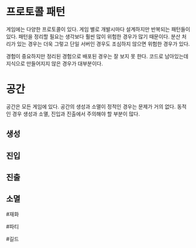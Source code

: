 # 프로토콜 패턴 

게임에는 다양한 프로토콜이 있다. 게임 별로 개발시마다 설계하지만 반복되는 패턴들이 있다. 패턴을 정리할 필요는 생각보다 훨씬 많이 위험한 경우가 많기 때문이다. 분산 처리가 있는 경우는 더욱 그렇고 단일 서버인 경우도 조심하지 않으면 위험한 경우가 있다. 

경험이 중요하지만 정리된 경험으로 배포된 경우는 잘 보지 못 한다. 코드로 남아있는데 지식으로 만들어지지 않은 경우가 대부분이다. 



# 공간 

공간은 모든 게임에 있다.  공간의 생성과 소멸이 정적인 경우는 문제가 거의 없다. 동적인 경우 생성과 소멸, 진입과 진출에서 주의해야 할 부분이 많다. 



## 생성 





## 진입 







## 진출 







## 소멸 











#재화









#파티 









#길드 







# 





